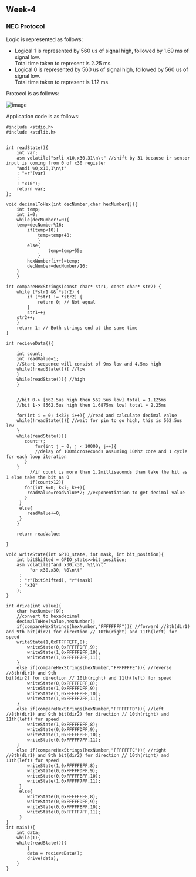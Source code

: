 ## Week-4
### NEC Protocol 

Logic is represented as follows: 
  - Logical 1 is represented by 560 us of signal high, followed by 1.69 ms of signal low.    
    Total time taken to represent is 2.25 ms.
  - Logical 0 is represented by 560 us of signal high, followed by 560 us of signal low.     
    Total time taken to represent is 1.12 ms.
    
Protocol is as follows:

   ![image](https://github.com/VamsiKaparthi/riscv-hdp/assets/89274263/a42e843f-a883-415b-ad14-75bcf6ee9520)

Application code is as follows: 
      
    #include <stdio.h>
    #include <stdlib.h>


    int readState(){
        int var;
        asm volatile("srli x10,x30,31\n\t" //shift by 31 because ir sensor input is coming from 0 of x30 register
	    "andi %0,x10,1\n\t"
	    : "=r"(var)
	    :
	    : "x10");
        return var;
    };

    void decimalToHex(int decNumber,char hexNumber[]){
        int temp;
        int i=0;
    	while(decNumber!=0){
		temp=decNumber%16;
	    	if(temp<10){
	       		temp=temp+48;
            	}
	    	else{
               		temp=temp+55;
            	}
	    	hexNumber[i++]=temp;
	    	decNumber=decNumber/16;
        }
    	}

    int compareHexStrings(const char* str1, const char* str2) {
        while (*str1 && *str2) {
            if (*str1 != *str2) {
                return 0; // Not equal
            }
            str1++;
        str2++;
        }
        return 1; // Both strings end at the same time
    }

    int recieveData(){

        int count;
        int readValue=1;
        //Start sequence will consist of 9ms low and 4.5ms high
        while(!readState()){ //low
        }
        while(readState()){ //high
        }

    
        //bit 0-> [562.5us high then 562.5us low] total = 1.125ms
        //bit 1-> [562.5us high then 1.6875ms low] total = 2.25ms

        for(int i = 0; i<32; i++){ //read and calculate decimal value
	    while(!readState()){ //wait for pin to go high, this is 562.5us low
	    }    
	    while(readState()){
	       count++;
               for(int j = 0; j < 10000; j++){
               //delay of 100microseconds assuming 10Mhz core and 1 cycle for each loop iteration		
	       }
	    }
             //if count is more than 1.2milliseconds than take the bit as 1 else take the bit as 0
             if(count>12){
	       for(int k=0; k<i; k++){
		    readValue=readValue*2; //exponentiation to get decimal value
	       }
	     }
	     else{
	        readValue+=0;
	     }	
        }

        return readValue;
    
    }

    void writeState(int GPIO_state, int mask, int bit_position){
        int bitShifted = GPIO_state>>bit_position;	
        asm volatile("and x30,x30, %1\n\t"
	    	 "or x30,x30, %0\n\t"
		 :
		 : "r"(bitShifted), "r"(mask)
		 : "x30"
        );
    }

    int drive(int value){
        char hexNumber[9];
        //convert to hexadecimal
        decimalToHex(value,hexNumber);
        if(compareHexStrings(hexNumber,"FFFFFFFF")){ //forward //8th(dir1) and 9th bit(dir2) for direction // 10th(right) and 11th(left) for speed
		writeState(1,0xFFFFFEFF,8);
	    	writeState(0,0xFFFFFDFF,9);
	    	writeState(1,0xFFFFFBFF,10);
	    	writeState(1,0xFFFFF7FF,11);
        }
        else if(compareHexStrings(hexNumber,"FFFFFFFE")){ //reverse //8th(dir1) and 9th 
    bit(dir2) for direction // 10th(right) and 11th(left) for speed
	    	writeState(0,0xFFFFFEFF,8);
	    	writeState(1,0xFFFFFDFF,9);
	    	writeState(1,0xFFFFFBFF,10);
	    	writeState(1,0xFFFFF7FF,11);
        }
        else if(compareHexStrings(hexNumber,"FFFFFFFD")){ //left //8th(dir1) and 9th bit(dir2) for direction // 10th(right) and 11th(left) for speed
	    	writeState(1,0xFFFFFEFF,8);
	    	writeState(0,0xFFFFFDFF,9);
	    	writeState(1,0xFFFFFBFF,10);
	    	writeState(0,0xFFFFF7FF,11);
        }
        else if(compareHexStrings(hexNumber,"FFFFFFFC")){ //right //8th(dir1) and 9th bit(dir2) for direction // 10th(right) and 11th(left) for speed
	     	writeState(1,0xFFFFFEFF,8);
	     	writeState(0,0xFFFFFDFF,9);
	     	writeState(0,0xFFFFFBFF,10);
	    	writeState(1,0xFFFFF7FF,11);
         }
         else{
	     	writeState(0,0xFFFFFEFF,8);
	    	writeState(0,0xFFFFFDFF,9);
	     	writeState(0,0xFFFFFBFF,10);
	     	writeState(0,0xFFFFF7FF,11);
         }
    }
    int main(){
        int data;
        while(1){
		while(readState()){
	    	}
	    	data = recieveData();
	    	drive(data);
        }
    }

